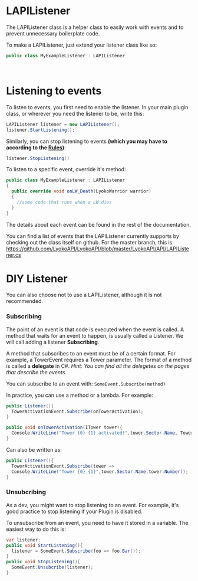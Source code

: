 # LAPIListener
The LAPIListener class is a helper class to easily work with events and to prevent unnecessary boilerplate code.<br>

To make a LAPIListener, just extend your listener class like so:
```csharp
public class MyExampleListener : LAPIListener
```
<br>

# Listening to events
To listen to events, you first need to enable the listener.
In your main plugin class, or wherever you need the listener to be, write this:

```csharp
LAPIListener listener = new LAPIListener();
listener.StartListening();
```

Similarly, you can stop listening to events **(which you may have to according to the [Rules](LyokoPlugin\introduction.md))**: 
```csharp
listener.StopListening()
```

To listen to a specific event, override it's method:<br>
```csharp
public class MyExampleListener : LAPIListener
{
  public override void onLW_Death(LyokoWarrior warrior)
  {
    //some code that runs when a LW dies
  }
}
```
The details about each event can be found in the rest of the documentation.

You can find a list of events that the LAPIListener currently supports by checking out the class itself on github. For the master branch, this is: https://github.com/LyokoAPI/LyokoAPI/blob/master/LyokoAPI/API/LAPIListener.cs


# DIY Listener
You can also choose not to use a LAPIListener, although it is not recommended. 

### Subscribing
The point of an event is that code is executed when the event is called.
A method that waits for an event to happen, is usually called a Listener.
We will call adding a listener **Subscribing**.

A method that subscribes to an event must be of a certain format.
For example, a TowerEvent requires a Tower parameter.
The format of a method is called a **delegate** in C#.
*Hint: You can find all the delegetes on the pages that describe the events.*

You can subscribe to an event with:
``SomeEvent.Subscribe(method)``

In practice, you can use a method or a lambda.
For example:
```csharp
public Listener(){
  TowerActivationEvent.Subscribe(onTowerActivation);
}

public void onTowerActivation(ITower tower){
  Console.WriteLine("Tower {0} {1} activated!",tower.Sector.Name, Tower.Number);
}
```
Can also be written as:
```csharp
public Listener(){
  TowerActivationEvent.Subscribe(tower =>
  Console.WriteLine("Tower {0} {1}",tower.Sector.Name,tower.Number));
}

```
### Unsubcribing
As a dev, you might want to stop listening to an event.
For example, it's good practice to stop listening if your Plugin is disabled.

To unsubscribe from an event, you need to have it stored in a variable.
The easiest way to do this is:
```csharp
var listener;
public void StartListening(){
  listener = SomeEvent.Subscribe(foo => foo.Bar());
}
public void StopListening(){
  SomeEvent.Unsubcribe(listener);
}

```